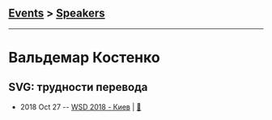 ## [Events](../README.md) > [Speakers](../speakers.md)
---

# Вальдемар Костенко

## SVG: трудности перевода
- 2018 Oct 27 -- [WSD 2018 - Киев](https://www.youtube.com/watch?v=F7BzxmCAqQw)  | [:notebook:](https://wsd.events/2018/10/27/pres/lost-in-svg.pdf)  
